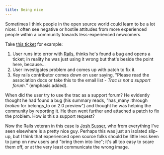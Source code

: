 ```yaml
---
title: Being nice
---
```


Sometimes I think people in the open source world could learn to be a lot nicer. I often see negative or hostile attitudes from more experienced people within a community towards less-experienced newcomers.

Take [this ticket](http://dev.rubyonrails.org/ticket/9851) for example:

1.  User runs into error with [Rails](http://www.wincent.com/knowledge-base/Rails), thinks he's found a bug and opens a ticket; in reality he was just using it wrong but that's beside the point here, because...
2.  User investigates problem and comes up with patch to fix it.
3.  Key rails contributor comes down on user saying, "Please read the association docs or take this to the email list - *Trac is not a support forum.*" (emphasis added).

When did the user try to use the trac as a support forum? He evidently thought he had found a bug (his summary reads, "has\_many :through *broken* for belongs\_to on 2.0 preview") and thought he was helping the community by reporting it. He then went further and attached a patch to fix the problem. How is this a support request?

Now the Rails veteran in this case is [Josh Susser](http://blog.hasmanythrough.com/), who from everything I've seen elsewhere is a pretty nice guy. Perhaps this was just an isolated slip-up, but I think that experienced open source folks should be little less keen to jump on new users and "bring them into line"; it's all too easy to scare them off, or at the very least communicate the wrong image.
